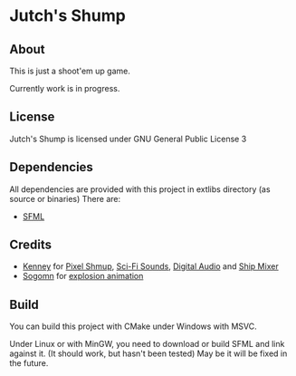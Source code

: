 # Jutch's Shump
 
## About
This is just a shoot'em up game.

Currently work is in progress.

## License
Jutch's Shump is licensed under GNU General Public License 3

## Dependencies
All dependencies are provided with this project in extlibs directory (as source or binaries)
There are:
- [SFML](https://www.sfml-dev.org)

## Credits
- [Kenney](https://www.kenney.nl) for [Pixel Shmup](https://kenney.nl/assets/pixel-shmup),
                                      [Sci-Fi Sounds](https://kenney.nl/assets/sci-fi-sounds),
                                      [Digital Audio](https://kenney.nl/assets/digital-audio)
                                  and [Ship Mixer](https://kenney.itch.io/ship-mixer)
- [Sogomn](https://opengameart.org/users/sogomn) for [explosion animation](https://opengameart.org/content/explosion-3)

## Build
You can build this project with CMake under Windows with MSVC.

Under Linux or with MinGW, you need to download or build SFML and link against it.
(It should work, but hasn't been tested)
May be it will be fixed in the future.
